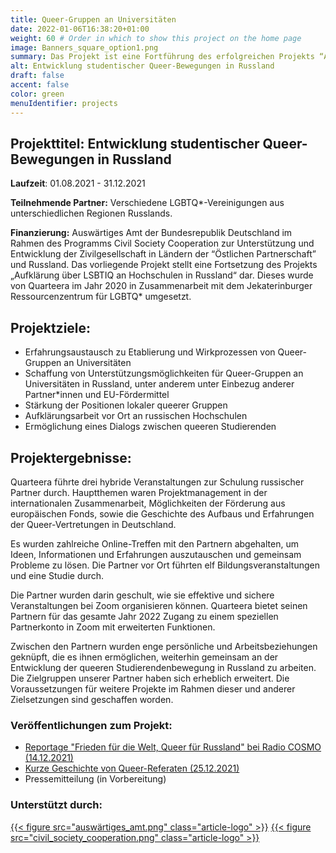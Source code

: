 ```yaml
---
title: Queer-Gruppen an Universitäten
date: 2022-01-06T16:38:20+01:00
weight: 60 # Order in which to show this project on the home page
image: Banners_square_option1.png
summary: Das Projekt ist eine Fortführung des erfolgreichen Projekts “Aufklärung über LGBTQ* an Hochschulen in Russland” aus dem Jahr 2020. 
alt: Entwicklung studentischer Queer-Bewegungen in Russland  
draft: false
accent: false
color: green
menuIdentifier: projects
---
```


## Projekttitel: Entwicklung studentischer Queer-Bewegungen in Russland 

**Laufzeit**: 01.08.2021 - 31.12.2021

 **Teilnehmende Partner:** Verschiedene LGBTQ*-Vereinigungen aus unterschiedlichen Regionen Russlands.

**Finanzierung:** Auswärtiges Amt der Bundesrepublik Deutschland im Rahmen des Programms Civil Society Cooperation zur Unterstützung und Entwicklung der Zivilgesellschaft in Ländern der “Östlichen Partnerschaft” und Russland.
Das vorliegende Projekt stellt eine Fortsetzung des Projekts „Aufklärung über LSBTIQ an Hochschulen in Russland“ dar. Dieses wurde von Quarteera im Jahr 2020 in Zusammenarbeit mit dem Jekaterinburger Ressourcenzentrum für LGBTQ\* umgesetzt.

## Projektziele: 

* Erfahrungsaustausch zu Etablierung und Wirkprozessen von Queer-Gruppen an Universitäten
* Schaffung von Unterstützungsmöglichkeiten für Queer-Gruppen an Universitäten in Russland, unter anderem unter Einbezug anderer Partner*innen und EU-Fördermittel
* Stärkung der Positionen lokaler queerer Gruppen
* Aufklärungsarbeit vor Ort an russischen Hochschulen
* Ermöglichung eines Dialogs zwischen queeren Studierenden 

## Projektergebnisse:

Quarteera führte drei hybride Veranstaltungen zur Schulung russischer Partner durch. Hauptthemen waren Projektmanagement in der internationalen Zusammenarbeit, Möglichkeiten der Förderung aus europäischen Fonds, sowie die Geschichte des Aufbaus und Erfahrungen der Queer-Vertretungen in Deutschland.

Es wurden zahlreiche Online-Treffen mit den Partnern abgehalten, um Ideen, Informationen und Erfahrungen auszutauschen und gemeinsam Probleme zu lösen.
Die Partner vor Ort führten elf Bildungsveranstaltungen und eine Studie durch.

Die Partner wurden darin geschult, wie sie effektive und sichere Veranstaltungen bei Zoom organisieren können. Quarteera bietet seinen Partnern für das gesamte Jahr 2022 Zugang zu einem speziellen Partnerkonto in Zoom mit erweiterten Funktionen.

Zwischen den Partnern wurden enge persönliche und Arbeitsbeziehungen geknüpft, die es ihnen ermöglichen, weiterhin gemeinsam an der Entwicklung der queeren Studierendenbewegung in Russland zu arbeiten. Die Zielgruppen unserer Partner haben sich erheblich erweitert.
Die Voraussetzungen für weitere Projekte im Rahmen dieser und anderer Zielsetzungen sind geschaffen worden.
### Veröffentlichungen zum Projekt:
* [Reportage "Frieden für die Welt, Queer für Russland" bei Radio COSMO (14.12.2021)](https://www1.wdr.de/radio/cosmo/programm/sendungen/radio-po-russki/gesellschaft/queer-114.html)
* [Kurze Geschichte von Queer-Referaten (25.12.2021)](/de/pages/qib21_geschichte/)
* Pressemitteilung (in Vorbereitung)

### Unterstützt durch:
[{{< figure src="auswärtiges_amt.png" class="article-logo" >}}](https://www.auswaertiges-amt.de/de/)
[{{< figure src="civil_society_cooperation.png" class="article-logo" >}}](https://civilsocietycooperation.net/)
